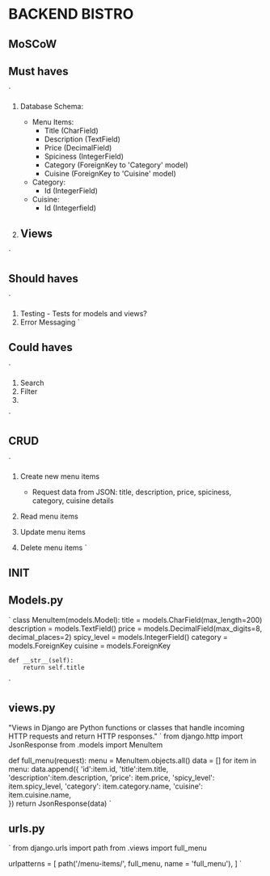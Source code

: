 # BACKEND BISTRO

## MoSCoW
## Must haves
`
1. Database Schema:
    - Menu Items:
        - Title (CharField)
        - Description (TextField)
        - Price (DecimalField)
        - Spiciness (IntegerField)
        - Category (ForeignKey to 'Category' model)
        - Cuisine (ForeignKey to 'Cuisine' model)
    - Category:
        - Id (IntegerField)
    - Cuisine:
        - Id (Integerfield)

2. Views
    - 
`
## Should haves
`
1. Testing - Tests for models and views?
2. Error Messaging
`
## Could haves
`
1. Search
2. Filter
3. 
`


## CRUD
`
1. Create new menu items
    - Request data from JSON: title, description, price, spiciness, category, cuisine details

2. Read menu items

3. Update menu items

4. Delete menu items
`

## INIT
## Models.py
`
class MenuItem(models.Model):
    title = models.CharField(max_length=200)
    description = models.TextField()
    price = models.DecimalField(max_digits=8, decimal_places=2)
    spicy_level = models.IntegerField()
    category = models.ForeignKey
    cuisine = models.ForeignKey

    def __str__(self):
        return self.title
`
## views.py

"Views in Django are Python functions or classes that handle incoming HTTP requests and return HTTP responses."
`
from django.http import JsonResponse
from .models import MenuItem

def full_menu(request):
    menu = MenuItem.objects.all()
    data = []
    for item in menu:
        data.append({
            'id':item.id,
            'title':item.title,
            'description':item.description,
            'price': item.price,
            'spicy_level': item.spicy_level,
            'category': item.category.name,
            'cuisine': item.cuisine.name,            
        })
    return JsonResponse(data)
`

## urls.py
`
from django.urls import path
from .views import full_menu

urlpatterns = [
    path('/menu-items/', full_menu, name = 'full_menu'),
]
`